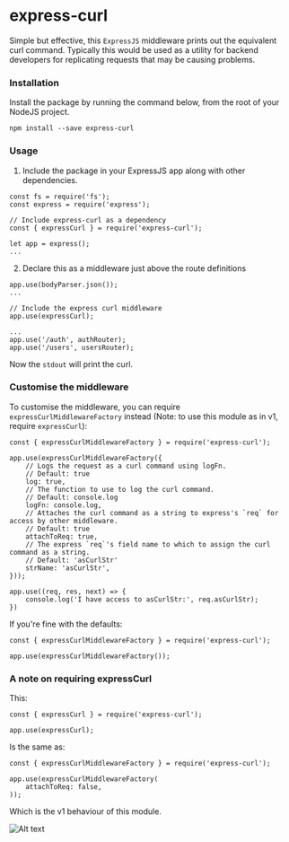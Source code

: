 # express-curl

Simple but effective, this `ExpressJS` middleware prints out the equivalent curl command. Typically this would be used as a utility for backend developers for replicating requests that may be causing problems.


### Installation
Install the package by running the command below, from the root of your NodeJS project.

```npm install --save express-curl```


### Usage
1. Include the package in your ExpressJS app along with other dependencies.

```
const fs = require('fs');
const express = require('express');

// Include express-curl as a dependency
const { expressCurl } = require('express-curl');

let app = express();
...
```

2. Declare this as a middleware just above the route definitions

```
app.use(bodyParser.json());
...

// Include the express curl middleware
app.use(expressCurl);

...
app.use('/auth', authRouter);
app.use('/users', usersRouter);
```

Now the `stdout` will print the curl.

### Customise the middleware

To customise the middleware, you can require `expressCurlMiddlewareFactory` instead (Note: to use this module as in v1, require `expressCurl`):

```
const { expressCurlMiddlewareFactory } = require('express-curl');

app.use(expressCurlMiddlewareFactory({
    // Logs the request as a curl command using logFn.
    // Default: true
    log: true,
    // The function to use to log the curl command.
    // Default: console.log
    logFn: console.log,
    // Attaches the curl command as a string to express's `req` for access by other middleware.
    // Default: true
    attachToReq: true,
    // The express `req`'s field name to which to assign the curl command as a string.
    // Default: 'asCurlStr'
    strName: 'asCurlStr',
}));

app.use((req, res, next) => {
    console.log('I have access to asCurlStr:', req.asCurlStr);
})
```

If you're fine with the defaults:

```
const { expressCurlMiddlewareFactory } = require('express-curl');

app.use(expressCurlMiddlewareFactory());
```

### A note on requiring expressCurl

This:

```
const { expressCurl } = require('express-curl');

app.use(expressCurl);
```

Is the same as:

```
const { expressCurlMiddlewareFactory } = require('express-curl');

app.use(expressCurlMiddlewareFactory(
    attachToReq: false,
));
```

Which is the v1 behaviour of this module.

![Alt text](https://i.imgur.com/DHTTrj9.png "curl")
